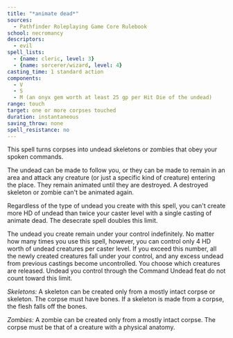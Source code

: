 ```yaml
---
title: "*animate dead*"
sources:
  - Pathfinder Roleplaying Game Core Rulebook
school: necromancy
descriptors:
  - evil
spell_lists:
  - {name: cleric, level: 3}
  - {name: sorcerer/wizard, level: 4}
casting_time: 1 standard action
components:
  - V
  - S
  - M (an onyx gem worth at least 25 gp per Hit Die of the undead)
range: touch
target: one or more corpses touched
duration: instantaneous
saving_throw: none
spell_resistance: no
---
```


This spell turns corpses into undead skeletons or zombies that obey your spoken commands.

The undead can be made to follow you, or they can be made to remain in an area and attack any creature (or just a specific kind of creature) entering the place. They remain animated until they are destroyed. A destroyed skeleton or zombie can't be animated again.

Regardless of the type of undead you create with this spell, you can't create more HD of undead than twice your caster level with a single casting of animate dead. The desecrate spell doubles this limit.

The undead you create remain under your control indefinitely. No matter how many times you use this spell, however, you can control only 4 HD worth of undead creatures per caster level. If you exceed this number, all the newly created creatures fall under your control, and any excess undead from previous castings become uncontrolled. You choose which creatures are released. Undead you control through the Command Undead feat do not count toward this limit.

*Skeletons:* A skeleton can be created only from a mostly intact corpse or skeleton. The corpse must have bones. If a skeleton is made from a corpse, the flesh falls off the bones.

*Zombies:* A zombie can be created only from a mostly intact corpse. The corpse must be that of a creature with a physical anatomy.
